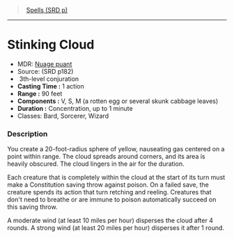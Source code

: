 ﻿---
!SpellItem
Name: Stinking Cloud
AltName: '[Nuage puant](hd_spells_nuage_puant.md)'
Type: conjuration
Level: 3
CastingTime: 1 action
Range: 90 feet
Components: V, S, M (a rotten egg or several skunk cabbage leaves)
Duration: Concentration, up to 1 minute
Classes: Bard, Sorcerer, Wizard
Family: SpellVO
Source: (SRD p182)
Id: spells_vo.md#stinking-cloud
ParentLink: spells_vo.md#spells-srd-p
ParentName: Spells (SRD p)
NameLevel: 1
Attributes:
  Name: Stinking Cloud
  Markdown: >+
    # <!--Name-->Stinking Cloud<!--/Name-->


    - MDR: <!--AltName-->[Nuage puant](hd_spells_nuage_puant.md)<!--/AltName-->

    - Source: <!--Source-->(SRD p182)<!--/Source-->

    -  <!--Level-->3<!--/Level-->th-level <!--Type-->conjuration<!--/Type-->

    - **Casting Time :** <!--CastingTime-->1 action<!--/CastingTime-->

    - **Range :** <!--Range-->90 feet<!--/Range-->

    - **Components :** <!--Components-->V, S, M (a rotten egg or several skunk cabbage leaves)<!--/Components-->

    - **Duration :** <!--Duration-->Concentration, up to 1 minute<!--/Duration-->

    - Classes: <!--Classes-->Bard, Sorcerer, Wizard<!--/Classes-->


    ### Description


    You create a 20-foot-radius sphere of yellow, nauseating gas centered on a point within range. The cloud spreads around corners, and its area is heavily obscured. The cloud lingers in the air for the duration.


    Each creature that is completely within the cloud at the start of its turn must make a Constitution saving throw against poison. On a failed save, the creature spends its action that turn retching and reeling. Creatures that don't need to breathe or are immune to poison automatically succeed on this saving throw.


    A moderate wind (at least 10 miles per hour) disperses the cloud after 4 rounds. A strong wind (at least 20 miles per hour) disperses it after 1 round.

  AltName: '[Nuage puant](hd_spells_nuage_puant.md)'
  Source: (SRD p182)
  Level: 3
  Type: conjuration
  CastingTime: 1 action
  Range: 90 feet
  Components: V, S, M (a rotten egg or several skunk cabbage leaves)
  Duration: Concentration, up to 1 minute
  Classes: Bard, Sorcerer, Wizard
AttributesDictionary: >+
  Name: Stinking Cloud

  Markdown: >+

    # <!--Name-->Stinking Cloud<!--/Name-->





    - MDR: <!--AltName-->[Nuage puant](hd_spells_nuage_puant.md)<!--/AltName-->



    - Source: <!--Source-->(SRD p182)<!--/Source-->



    -  <!--Level-->3<!--/Level-->th-level <!--Type-->conjuration<!--/Type-->



    - **Casting Time :** <!--CastingTime-->1 action<!--/CastingTime-->



    - **Range :** <!--Range-->90 feet<!--/Range-->



    - **Components :** <!--Components-->V, S, M (a rotten egg or several skunk cabbage leaves)<!--/Components-->



    - **Duration :** <!--Duration-->Concentration, up to 1 minute<!--/Duration-->



    - Classes: <!--Classes-->Bard, Sorcerer, Wizard<!--/Classes-->





    ### Description





    You create a 20-foot-radius sphere of yellow, nauseating gas centered on a point within range. The cloud spreads around corners, and its area is heavily obscured. The cloud lingers in the air for the duration.





    Each creature that is completely within the cloud at the start of its turn must make a Constitution saving throw against poison. On a failed save, the creature spends its action that turn retching and reeling. Creatures that don't need to breathe or are immune to poison automatically succeed on this saving throw.





    A moderate wind (at least 10 miles per hour) disperses the cloud after 4 rounds. A strong wind (at least 20 miles per hour) disperses it after 1 round.



  AltName: '[Nuage puant](hd_spells_nuage_puant.md)'

  Source: (SRD p182)

  Level: 3

  Type: conjuration

  CastingTime: 1 action

  Range: 90 feet

  Components: V, S, M (a rotten egg or several skunk cabbage leaves)

  Duration: Concentration, up to 1 minute

  Classes: Bard, Sorcerer, Wizard

---
> [Spells (SRD p)](srd_spells.md)

---

# Stinking Cloud

- MDR: [Nuage puant](hd_spells_nuage_puant.md)
- Source: (SRD p182)
-  3th-level conjuration
- **Casting Time :** 1 action
- **Range :** 90 feet
- **Components :** V, S, M (a rotten egg or several skunk cabbage leaves)
- **Duration :** Concentration, up to 1 minute
- Classes: Bard, Sorcerer, Wizard

### Description

You create a 20-foot-radius sphere of yellow, nauseating gas centered on a point within range. The cloud spreads around corners, and its area is heavily obscured. The cloud lingers in the air for the duration.

Each creature that is completely within the cloud at the start of its turn must make a Constitution saving throw against poison. On a failed save, the creature spends its action that turn retching and reeling. Creatures that don't need to breathe or are immune to poison automatically succeed on this saving throw.

A moderate wind (at least 10 miles per hour) disperses the cloud after 4 rounds. A strong wind (at least 20 miles per hour) disperses it after 1 round.

